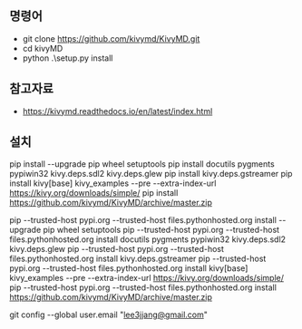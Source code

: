 ## 명령어
* git clone https://github.com/kivymd/KivyMD.git
* cd kivyMD
* python .\setup.py install


## 참고자료
* https://kivymd.readthedocs.io/en/latest/index.html

## 설치
pip install --upgrade pip wheel setuptools
pip install docutils pygments pypiwin32 kivy.deps.sdl2 kivy.deps.glew
pip install kivy.deps.gstreamer
pip install kivy[base] kivy_examples --pre --extra-index-url https://kivy.org/downloads/simple/
pip install https://github.com/kivymd/KivyMD/archive/master.zip

pip --trusted-host pypi.org --trusted-host files.pythonhosted.org install --upgrade pip wheel setuptools
pip --trusted-host pypi.org --trusted-host files.pythonhosted.org install docutils pygments pypiwin32 kivy.deps.sdl2 kivy.deps.glew
pip --trusted-host pypi.org --trusted-host files.pythonhosted.org install kivy.deps.gstreamer
pip --trusted-host pypi.org --trusted-host files.pythonhosted.org install kivy[base] kivy_examples --pre --extra-index-url https://kivy.org/downloads/simple/
pip --trusted-host pypi.org --trusted-host files.pythonhosted.org install https://github.com/kivymd/KivyMD/archive/master.zip

git config --global user.email "lee3jjang@gmail.com"
